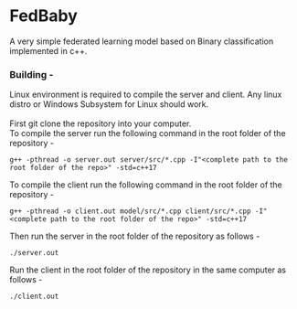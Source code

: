 # FedBaby
A very simple federated learning model based on Binary classification implemented in c++.
### Building - 
Linux environment is required to compile the server and client. Any linux distro or Windows Subsystem for Linux should work. <br>
<br>
First git clone the repository into your computer. <br>
To compile the server run the following command in the root folder of the repository - 
````
g++ -pthread -o server.out server/src/*.cpp -I"<complete path to the root folder of the repo>" -std=c++17
````

To compile the client run the following command in the root folder of the repository - 
````
g++ -pthread -o client.out model/src/*.cpp client/src/*.cpp -I"<complete path to the root folder of the repo>" -std=c++17
````

Then run the server in the root folder of the repository as follows - 
````
./server.out
````

Run the client in the root folder of the repository in the same computer as follows - 
````
./client.out
````
